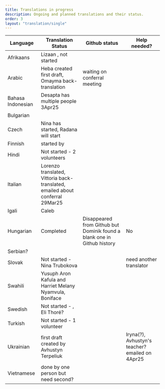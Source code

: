 ```yaml
---
title: Translations in progress
description: Ongoing and planned translations and their status.
order: 3
layout: "translation/single"
---
```


| Language  | Translation Status | Github status | Help needed? 
| ------------- | ------------- | ------------- | ------------- 
| Afrikaans  | Lizaan , not started  |
| Arabic | Heba created first draft, Omayma back-translation | waiting on conferral meeting
| Bahasa Indonesian | Desapta has multiple people 3Apr25
| Bulgarian |
| Czech | Nina has started, Radana will start
| Finnish | started by 
| Hindi  | Not started - 2 volunteers |
| Italian | Lorenzo translated, Vittoria back-translated, emailed about conferral 29Mar25
| Igali | Caleb
| Hungarian  | Completed | Disappeared from Github but Dominik found a blank one in Github history | No
| Serbian? |
| Slovak | Not started - Nina Trubokova | | need another translator
| Swahili  | Yusuph Aron Kafula  and Harriet Melany Nyamvula, Boniface |
| Swedish | Not started - , Eli Thoré?
| Turkish | Not started - 1 volunteer
| Ukrainian | first draft created by Avhustyn Terpeliuk | |  Iryna(?), Avhustyn's teacher? emailed on 4Apr25
| Vietnamese | done by one person but need second? |
